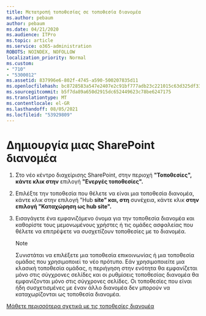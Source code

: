 ```yaml
---
title: Μετατροπή τοποθεσίας σε τοποθεσία διανομέα
ms.author: pebaum
author: pebaum
ms.date: 04/21/2020
ms.audience: ITPro
ms.topic: article
ms.service: o365-administration
ROBOTS: NOINDEX, NOFOLLOW
localization_priority: Normal
ms.custom:
- "710"
- "5300012"
ms.assetid: 837996e6-802f-4745-a590-500207835d11
ms.openlocfilehash: bc8728583a547e2407e2c91bf777adb23c221015c63d325df33db6c691f98e71
ms.sourcegitcommit: b5f7da89a650d2915dc652449623c78be6247175
ms.translationtype: MT
ms.contentlocale: el-GR
ms.lasthandoff: 08/05/2021
ms.locfileid: "53929809"
---
```

# <a name="create-a-sharepoint-hub-site"></a>Δημιουργία μιας SharePoint διανομέα

1. Στο νέο κέντρο διαχείρισης SharePoint, στην περιοχή **"Τοποθεσίες", κάντε κλικ στην** επιλογή **"Ενεργές τοποθεσίες".**

2. Επιλέξτε την τοποθεσία που θέλετε να είναι μια τοποθεσία διανομέα, κάντε κλικ στην επιλογή "Hub **site" και, στη** συνέχεια, κάντε κλικ **στην επιλογή "Καταχώρηση ως hub site".**

3. Εισαγάγετε ένα εμφανιζόμενο όνομα για την τοποθεσία διανομέα και καθορίστε τους μεμονωμένους χρήστες ή τις ομάδες ασφαλείας που θέλετε να επιτρέψετε να συσχετίζουν τοποθεσίες με το διανομέα.

    > [!NOTE]
    >  Συνιστάται να επιλέξετε μια τοποθεσία επικοινωνίας ή μια τοποθεσία ομάδας που χρησιμοποιεί το νέο πρότυπο. Εάν χρησιμοποιείτε μια κλασική τοποθεσία ομάδας, η περιήγηση στην ενότητα θα εμφανίζεται μόνο στις σύγχρονες σελίδες και οι ρυθμίσεις τοποθεσίας διανομέα θα εμφανίζονται μόνο στις σύγχρονες σελίδες. Οι τοποθεσίες που είναι ήδη συσχετισμένες με έναν άλλο διανομέα δεν μπορούν να καταχωρίζονται ως τοποθεσία διανομέα.
  
[Μάθετε περισσότερα σχετικά με τις τοποθεσίες διανομέα](https://go.microsoft.com/fwlink/?linkid=869149)
  